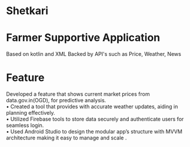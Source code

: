 # Shetkari
# Farmer Supportive Application
 Based on kotlin and XML Backed by API's such as Price, Weather, News
# Feature
 Developed a feature that shows current market prices from data.gov.in(OGD), for predictive analysis.\
• Created a tool that provides with accurate weather updates, aiding in planning effectively.\
• Utilized Firebase tools to store data securely and authenticate users for seamless login.\
• Used Android Studio to design the modular app’s structure with MVVM architecture making it easy to manage and scale .
